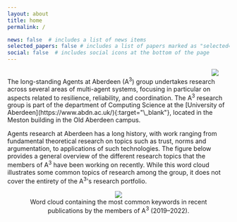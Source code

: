 ```yaml
---
layout: about
title: home
permalink: /

news: false  # includes a list of news items
selected_papers: false # includes a list of papers marked as "selected={true}"
social: false  # includes social icons at the bottom of the page
---
```


<IMG SRC="{{ site.baseurl }}/assets/img/meston-side2.jpeg" ALIGN="right" HSPACE="25" />  

<br>
The long-standing Agents at Aberdeen (A<sup>3</sup>) group undertakes research across several areas of multi-agent systems, focusing in particular on aspects related to resilience, reliability, and coordination. 
The A<sup>3</sup> research group is part of the department of Computing Science at the [University of Aberdeen](https://www.abdn.ac.uk/){:target="\_blank"}, located in the Meston building in the Old Aberdeen campus.

Agents research at Aberdeen has a long history, with work ranging from fundamental theoretical research on topics such as trust, norms and argumentation, to applications of such technologies. The figure below provides a general overview of the different research topics that the members of A<sup>3</sup> have been working on recently. While this word cloud illustrates some common topics of research among the group, it does not cover the entirety of the A<sup>3</sup>'s research portfolio.

<figure>
<center>
<img SRC="{{ site.baseurl }}/assets/img/wordcloud2.png" style="max-width: 80%;"/>
<figcaption>Word cloud containing the most common keywords in recent publications by the members of A<sup>3</sup> (2019–2022).</figcaption>
</center>
</figure>
